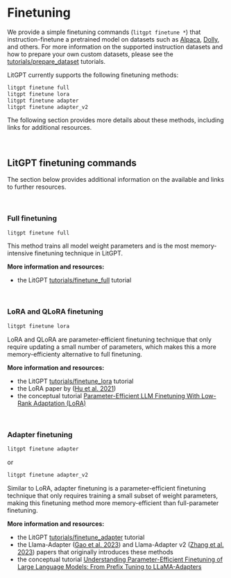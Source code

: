 # Finetuning

We provide a simple finetuning commands (`litgpt finetune *`) that instruction-finetune a pretrained model on datasets such as [Alpaca](https://github.com/tatsu-lab/stanford_alpaca), [Dolly](https://www.databricks.com/blog/2023/04/12/dolly-first-open-commercially-viable-instruction-tuned-llm), and others. For more information on the supported instruction datasets and how to prepare your own custom datasets, please see the [tutorials/prepare_dataset](prepare_dataset.md) tutorials.

LitGPT currently supports the following finetuning methods:

```bash
litgpt finetune full
litgpt finetune lora
litgpt finetune adapter
litgpt finetune adapter_v2
```

The following section provides more details about these methods, including links for additional resources.


&nbsp;
## LitGPT finetuning commands

The section below provides additional information on the available and links to further resources.

&nbsp;
### Full finetuning

```bash
litgpt finetune full
```

This method trains all model weight parameters and is the most memory-intensive finetuning technique in LitGPT.

**More information and resources:**

- the LitGPT [tutorials/finetune_full](finetune_full.md) tutorial


&nbsp;
### LoRA and QLoRA finetuning

```bash
litgpt finetune lora
```

LoRA and QLoRA are parameter-efficient finetuning technique that only require updating a small number of parameters, which makes this a more memory-efficienty alternative to full finetuning.

**More information and resources:**

- the LitGPT [tutorials/finetune_lora](finetune_lora.md) tutorial
- the LoRA paper by ([Hu et al. 2021](https://arxiv.org/abs/2106.09685))
- the conceptual tutorial [Parameter-Efficient LLM Finetuning With Low-Rank Adaptation (LoRA)](https://lightning.ai/pages/community/tutorial/lora-llm/)


&nbsp;
### Adapter finetuning

```bash
litgpt finetune adapter
```

or

```bash
litgpt finetune adapter_v2
```

Similar to LoRA, adapter finetuning is a parameter-efficient finetuning technique that only requires training a small subset of weight parameters, making this finetuning method more memory-efficient than full-parameter finetuning. 

**More information and resources:**

- the LitGPT [tutorials/finetune_adapter](finetune_adapter.md) tutorial
- the Llama-Adapter ([Gao et al. 2023](https://arxiv.org/abs/2304.15010)) and Llama-Adapter v2  ([Zhang et al. 2023](https://arxiv.org/abs/2303.16199)) papers that originally introduces these methods
- the conceptual tutorial [Understanding Parameter-Efficient Finetuning of Large Language Models: From Prefix Tuning to LLaMA-Adapters](https://lightning.ai/pages/community/article/understanding-llama-adapters/)
